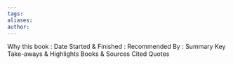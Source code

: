 ```yaml
---
tags: 
aliases:
author:
---
```


Why this book :
Date Started & Finished :
Recommended By :
Summary
Key Take-aways & Highlights
Books & Sources Cited
Quotes